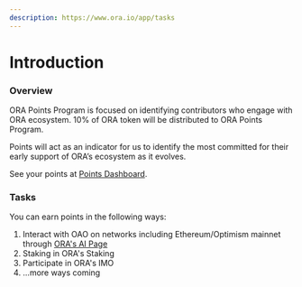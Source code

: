 ```yaml
---
description: https://www.ora.io/app/tasks
---
```


# Introduction

### Overview

ORA Points Program is focused on identifying contributors who engage with ORA ecosystem. 10% of ORA token will be distributed to ORA Points Program.

Points will act as an indicator for us to identify the most committed for their early support of ORA’s ecosystem as it evolves.

See your points at [Points Dashboard](https://www.ora.io/app/tasks/dashboard).

### Tasks

You can earn points in the following ways:

1. Interact with OAO on networks including Ethereum/Optimism mainnet through [ORA's AI Page](https://www.ora.io/app/opml/sd)
2. Staking in ORA's Staking
3. Participate in ORA's IMO
4. ...more ways coming
